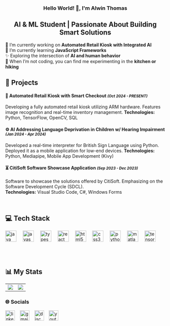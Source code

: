 <h3 align="center">Hello World! 👋, I'm Alwin Thomas</h3>
<h2 align="center">AI & ML Student | Passionate About Building Smart Solutions</h2>
<p align="left">
  🔭 I’m currently working on <strong>Automated Retail Kiosk with Integrated AI</strong><br>
  🌱 I’m currently learning <strong>JavaScript Frameworks</strong><br>
  ✨ Exploring the intersection of <strong>AI and human behavior</strong><br>
  🌟 When I’m not coding, you can find me experimenting in the <strong>kitchen or hiking</strong><br>
</p>

## 🚀 Projects

#### 🧠 Automated Retail Kiosk with Smart Checkout <small>*(Oct 2024 - PRESENT)*</small>  
Developing a fully automated retail kiosk utilizing ARM hardware. Features image recognition and real-time inventory management.
**Technologies:** Python, TensorFlow, OpenCV, SQL 

#### ⚙️ AI Addressing Language Deprivation in Children w/ Hearing Impairment <small>*(Jan 2024 - Apr 2024)*</small>  
Developed a real-time interpreter for British Sign Language using Python. Deployed it as a mobile application for low-end devices.
**Technologies:** Python, Mediapipe, Mobile App Development (Kivy)

#### ⏳ CitiSoft Software Showcase Application <small>*(Sep 2023 - Dec 2023)*</small>  
Software to showcase the solutions offered by CitiSoft. Emphasizing on the Software Development Cycle (SDCL).  
**Technologies:** Visual Studio Code, C#, Windows Forms

</br>

## 💻 Tech Stack
<div align="left">
  <img src="https://cdn.jsdelivr.net/gh/devicons/devicon/icons/java/java-original.svg" height="35" alt="java logo" />
  <img width="12" />
  <img src="https://cdn.jsdelivr.net/gh/devicons/devicon/icons/javascript/javascript-original.svg" height="35" alt="javascript logo" />
  <img width="12" />
  <img src="https://cdn.jsdelivr.net/gh/devicons/devicon/icons/typescript/typescript-original.svg" height="35" alt="typescript logo" />
  <img width="12" />
  <img src="https://cdn.jsdelivr.net/gh/devicons/devicon/icons/react/react-original.svg" height="35" alt="react logo" />
  <img width="12" />
  <img src="https://cdn.jsdelivr.net/gh/devicons/devicon/icons/html5/html5-original.svg" height="35" alt="html5 logo" />
  <img width="12" />
  <img src="https://cdn.jsdelivr.net/gh/devicons/devicon/icons/css3/css3-original.svg" height="35" alt="css3 logo" />
  <img width="12" />
  <img src="https://cdn.jsdelivr.net/gh/devicons/devicon/icons/python/python-original.svg" height="35" alt="python logo" />
  <img width="12" />
  <img src="https://cdn.jsdelivr.net/gh/devicons/devicon/icons/matlab/matlab-original.svg" height="35" alt="matlab logo" />
  <img width="12" />
  <img src="https://cdn.jsdelivr.net/gh/devicons/devicon/icons/tensorflow/tensorflow-original.svg" height="35" alt="tensorflow logo" />
</div>


<br><br> <!-- Add spacing -->
## 📊 My Stats
<table style="border-collapse: collapse; border: none; width: 100%;">
  <tr style="border: none;">
    <td style="border: none; width: 50%;">
      <img src="https://github-readme-stats.vercel.app/api?username=AlwnThomas&theme=dark&hide_border=true&include_all_commits=true&count_private=false" />
    </td>
    <td style="border: none; width: 50%;">
      <img src="https://github-readme-streak-stats.herokuapp.com/?user=AlwnThomas&theme=dark&hide_border=true" />
    </td>
  </tr>
</table>

<div align="centre">
  <h3>🌐 Socials</h3>
  <div align="centre">
    <img src="https://raw.githubusercontent.com/maurodesouza/profile-readme-generator/master/src/assets/icons/social/linkedin/default.svg" width="30" height="32" alt="linkedin logo" />
    &nbsp;&nbsp;
    <img src="https://raw.githubusercontent.com/maurodesouza/profile-readme-generator/master/src/assets/icons/social/gmail/default.svg" width="30" height="32" alt="gmail logo" />
    &nbsp;&nbsp;
    <img src="https://raw.githubusercontent.com/maurodesouza/profile-readme-generator/master/src/assets/icons/social/discord/default.svg" width="30" height="32" alt="discord logo" />
    &nbsp;&nbsp;
    <img src="https://raw.githubusercontent.com/maurodesouza/profile-readme-generator/master/src/assets/icons/social/youtube/default.svg" width="30" height="32" alt="youtube logo" />
  </div>
</div>
